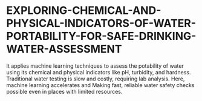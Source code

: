 # EXPLORING-CHEMICAL-AND-PHYSICAL-INDICATORS-OF-WATER-PORTABILITY-FOR-SAFE-DRINKING-WATER-ASSESSMENT
It applies machine learning techniques to assess the potability  of water using its chemical and physical indicators like pH, turbidity, and hardness. Traditional water testing is slow and costly, requiring lab analysis. Here, machine learning accelerates and Making fast, reliable water safety checks possible even in places with limited resources.
